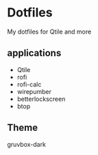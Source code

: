 # Dotfiles
My dotfiles for Qtile and more

## applications
- Qtile
- rofi
- rofi-calc
- wirepumber
- betterlockscreen
- btop

## Theme
gruvbox-dark
